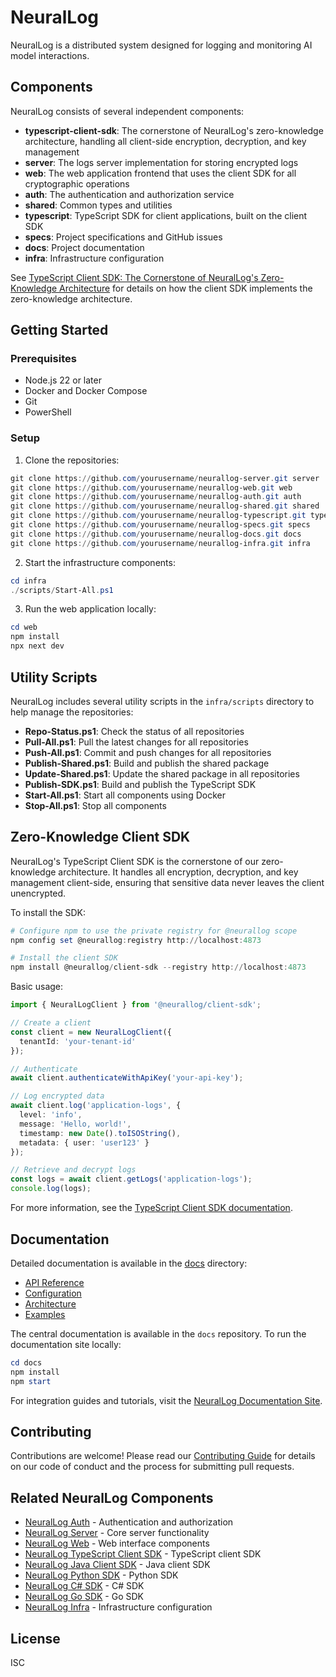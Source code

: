 # NeuralLog

NeuralLog is a distributed system designed for logging and monitoring AI model interactions.

## Components

NeuralLog consists of several independent components:

- **typescript-client-sdk**: The cornerstone of NeuralLog's zero-knowledge architecture, handling all client-side encryption, decryption, and key management
- **server**: The logs server implementation for storing encrypted logs
- **web**: The web application frontend that uses the client SDK for all cryptographic operations
- **auth**: The authentication and authorization service
- **shared**: Common types and utilities
- **typescript**: TypeScript SDK for client applications, built on the client SDK
- **specs**: Project specifications and GitHub issues
- **docs**: Project documentation
- **infra**: Infrastructure configuration

See [TypeScript Client SDK: The Cornerstone of NeuralLog's Zero-Knowledge Architecture](typescript-client-sdk-cornerstone.md) for details on how the client SDK implements the zero-knowledge architecture.

## Getting Started

### Prerequisites

- Node.js 22 or later
- Docker and Docker Compose
- Git
- PowerShell

### Setup

1. Clone the repositories:

```powershell
git clone https://github.com/yourusername/neurallog-server.git server
git clone https://github.com/yourusername/neurallog-web.git web
git clone https://github.com/yourusername/neurallog-auth.git auth
git clone https://github.com/yourusername/neurallog-shared.git shared
git clone https://github.com/yourusername/neurallog-typescript.git typescript
git clone https://github.com/yourusername/neurallog-specs.git specs
git clone https://github.com/yourusername/neurallog-docs.git docs
git clone https://github.com/yourusername/neurallog-infra.git infra
```

2. Start the infrastructure components:

```powershell
cd infra
./scripts/Start-All.ps1
```

3. Run the web application locally:

```powershell
cd web
npm install
npx next dev
```

## Utility Scripts

NeuralLog includes several utility scripts in the `infra/scripts` directory to help manage the repositories:

- **Repo-Status.ps1**: Check the status of all repositories
- **Pull-All.ps1**: Pull the latest changes for all repositories
- **Push-All.ps1**: Commit and push changes for all repositories
- **Publish-Shared.ps1**: Build and publish the shared package
- **Update-Shared.ps1**: Update the shared package in all repositories
- **Publish-SDK.ps1**: Build and publish the TypeScript SDK
- **Start-All.ps1**: Start all components using Docker
- **Stop-All.ps1**: Stop all components

## Zero-Knowledge Client SDK

NeuralLog's TypeScript Client SDK is the cornerstone of our zero-knowledge architecture. It handles all encryption, decryption, and key management client-side, ensuring that sensitive data never leaves the client unencrypted.

To install the SDK:

```powershell
# Configure npm to use the private registry for @neurallog scope
npm config set @neurallog:registry http://localhost:4873

# Install the client SDK
npm install @neurallog/client-sdk --registry http://localhost:4873
```

Basic usage:

```typescript
import { NeuralLogClient } from '@neurallog/client-sdk';

// Create a client
const client = new NeuralLogClient({
  tenantId: 'your-tenant-id'
});

// Authenticate
await client.authenticateWithApiKey('your-api-key');

// Log encrypted data
await client.log('application-logs', {
  level: 'info',
  message: 'Hello, world!',
  timestamp: new Date().toISOString(),
  metadata: { user: 'user123' }
});

// Retrieve and decrypt logs
const logs = await client.getLogs('application-logs');
console.log(logs);
```

For more information, see the [TypeScript Client SDK documentation](typescript-client-sdk-cornerstone.md).

## Documentation

Detailed documentation is available in the [docs](./docs) directory:

- [API Reference](./docs/api.md)
- [Configuration](./docs/configuration.md)
- [Architecture](./docs/architecture.md)
- [Examples](./docs/examples)

The central documentation is available in the `docs` repository. To run the documentation site locally:

```powershell
cd docs
npm install
npm start
```

For integration guides and tutorials, visit the [NeuralLog Documentation Site](https://neurallog.github.io/docs/).

## Contributing

Contributions are welcome! Please read our [Contributing Guide](./CONTRIBUTING.md) for details on our code of conduct and the process for submitting pull requests.

## Related NeuralLog Components

- [NeuralLog Auth](https://github.com/NeuralLog/auth) - Authentication and authorization
- [NeuralLog Server](https://github.com/NeuralLog/server) - Core server functionality
- [NeuralLog Web](https://github.com/NeuralLog/web) - Web interface components
- [NeuralLog TypeScript Client SDK](https://github.com/NeuralLog/typescript-client-sdk) - TypeScript client SDK
- [NeuralLog Java Client SDK](https://github.com/NeuralLog/Java-client-sdk) - Java client SDK
- [NeuralLog Python SDK](https://github.com/NeuralLog/python) - Python SDK
- [NeuralLog C# SDK](https://github.com/NeuralLog/csharp) - C# SDK
- [NeuralLog Go SDK](https://github.com/NeuralLog/go) - Go SDK
- [NeuralLog Infra](https://github.com/NeuralLog/infra) - Infrastructure configuration

## License

ISC
